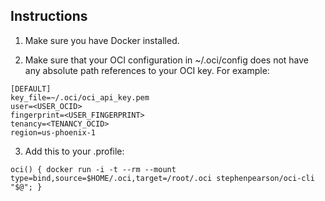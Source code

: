 Instructions
------------

1) Make sure you have Docker installed.

2) Make sure that your OCI configuration in ~/.oci/config does not have any absolute path references to your OCI key.  For example:
```
[DEFAULT]
key_file=~/.oci/oci_api_key.pem
user=<USER_OCID>
fingerprint=<USER_FINGERPRINT>
tenancy=<TENANCY_OCID>
region=us-phoenix-1
```

3) Add this to your .profile:
```
oci() { docker run -i -t --rm --mount type=bind,source=$HOME/.oci,target=/root/.oci stephenpearson/oci-cli "$@"; }
```
